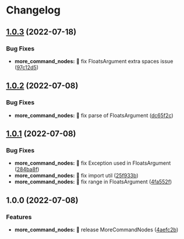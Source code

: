 # Changelog

## [1.0.3](https://github.com/AnzhiZhang/MCDReforgedPlugins/compare/more_command_nodes-v1.0.2...more_command_nodes-v1.0.3) (2022-07-18)


### Bug Fixes

* **more_command_nodes:** 🐛 fix FloatsArgument extra spaces issue ([97c12d5](https://github.com/AnzhiZhang/MCDReforgedPlugins/commit/97c12d568379959d527c7bc3d96e91e167854f47))

## [1.0.2](https://github.com/AnzhiZhang/MCDReforgedPlugins/compare/more_command_nodes-v1.0.1...more_command_nodes-v1.0.2) (2022-07-08)


### Bug Fixes

* **more_command_nodes:** 🐛 fix parse of FloatsArgument ([dc65f2c](https://github.com/AnzhiZhang/MCDReforgedPlugins/commit/dc65f2c81943235eb0e4c2dc4965f75a57fb2844))

## [1.0.1](https://github.com/AnzhiZhang/MCDReforgedPlugins/compare/more_command_nodes-v1.0.0...more_command_nodes-v1.0.1) (2022-07-08)


### Bug Fixes

* **more_command_nodes:** 🐛 fix Exception used in FloatsArgument ([284ba8f](https://github.com/AnzhiZhang/MCDReforgedPlugins/commit/284ba8f4a9a58310faafcffa9196e035b2328ace))
* **more_command_nodes:** 🐛 fix import util ([25f933b](https://github.com/AnzhiZhang/MCDReforgedPlugins/commit/25f933b11dfc35d914df43c133bece5efce6af75))
* **more_command_nodes:** 🐛 fix range in FloatsArgument ([4fa552f](https://github.com/AnzhiZhang/MCDReforgedPlugins/commit/4fa552f5e4a5efb9296b1324a527d3888f90bb66))

## 1.0.0 (2022-07-08)


### Features

* **more_command_nodes:** 🎉 release MoreCommandNodes ([4aefc2b](https://github.com/AnzhiZhang/MCDReforgedPlugins/commit/4aefc2b728482040a90200cd9e9c5612ed9726a5))
